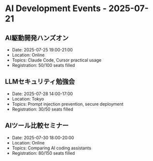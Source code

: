 # AI Development Events - 2025-07-21

## AI駆動開発ハンズオン
- Date: 2025-07-25 19:00-21:00
- Location: Online
- Topics: Claude Code, Cursor practical usage
- Registration: 50/100 seats filled

## LLMセキュリティ勉強会
- Date: 2025-07-28 14:00-17:00
- Location: Tokyo
- Topics: Prompt injection prevention, secure deployment
- Registration: 30/50 seats filled

## AIツール比較セミナー
- Date: 2025-07-30 18:00-20:00
- Location: Online
- Topics: Comparing AI coding assistants
- Registration: 80/150 seats filled
